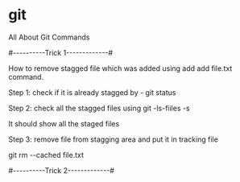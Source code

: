 # git
All About Git Commands


#----------Trick 1-------------#

How to remove stagged file which was added using add add file.txt command.

Step 1: check if it is already stagged by - 
git status

Step 2: check all the stagged files using
git -ls-fiiles -s

It should show all the staged files

Step 3: remove file from stagging area and put it in tracking file

git rm --cached file.txt

#----------Trick 2-------------#



